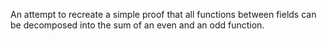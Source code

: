 An attempt to recreate a simple proof that all functions between fields can be decomposed into the sum of an even and an odd function.